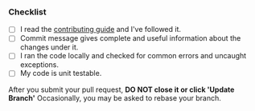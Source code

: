 <!--
Thanks for your contribution!
-->

### Checklist

- [ ] I read the [contributing guide](/CONTRIBUTING.md) and I've followed it.
- [ ] Commit message gives complete and useful information about the changes under it.
- [ ] I ran the code locally and checked for common errors and uncaught exceptions.
- [ ] My code is unit testable.

After you submit your pull request, **DO NOT close it or click 'Update Branch'**
Occasionally, you may be asked to rebase your branch.
